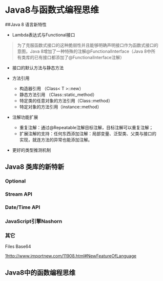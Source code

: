 Java8与函数式编程思维
================

##Java 8 语言新特性
- Lambda表达式与Functional接口

>
>为了克服函数式接口的这种脆弱性并且能够明确声明接口作为函数式接口的意图，Java 8增加了一种特殊的注解@FunctionalInterface（Java 8中所有类库的已有接口都添加了@FunctionalInterface注解）

- 接口的默认方法与静态方法

- 方法引用
  - 构造器引用 （Class< T >::new）
  - 静态方法引用 （Class::static_method）
  - 特定类的任意对象的方法引用（Class::method）
  - 特定对象的方法引用（instance::method）

- 注解功能扩展
  - 重复注解：通过@Repeatable注解目标注解，目标注解可以重复注解；
  - 扩展注解的支持：任何东西添加注解：局部变量、泛型类、父类与接口的实现，就连方法的异常也能添加注解。

- 更好的类型推测机制

## Java8 类库的新特新
### Optional

### Stream API

### Date/Time API

### JavaScript引擎Nashorn

### 其它
Files 
Base64


[1](Java8新特性)<http://www.importnew.com/11908.html#NewFeatureOfLanguage>

## Java8中的函数编程思维
